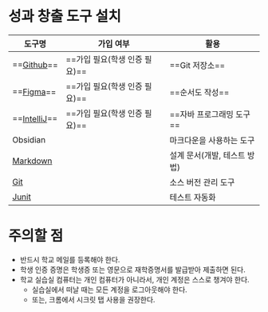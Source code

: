 
# 성과 창출 도구 설치

| 도구명                         | 가입 여부               | 활용                    |
| --------------------------- | ------------------- | --------------------- |
| ==[Github](Github.md)==     | ==가입 필요(학생 인증 필요)== | ==Git 저장소==           |
| ==[Figma](Figma.md)==       | ==가입 필요(학생 인증 필요)== | ==순서도 작성==            |
| ==[IntelliJ](IntelliJ.md)== | ==가입 필요(학생 인증 필요)== | ==자바 프로그래밍 도구==       |
| Obsidian                    |                     | 마크다운을 사용하는 도구         |
| [Markdown](Markdown.md)     |                     | 설계 문서(개발, 테스트 방법)<br> |
| [Git](Git.md)               |                     | 소스 버전 관리 도구           |
| [Junit](Junit.md)           |                     | 테스트 자동화               |

# 주의할 점
- 반드시 학교 메일를 등록해야 한다.
- 학생 인증 증명은 학생증 또는 영문으로 재학증명서를 발급받아 제출하면 된다.
- 학교 실습실 컴퓨터는 개인 컴퓨터가 아니라서, 개인 계정은 스스로 챙겨야 한다.
	- 실습실에서 떠날 때는 모든 계정을 로그아웃해야 한다.
	- 또는, 크롬에서 시크릿 탭 사용을 권장한다.